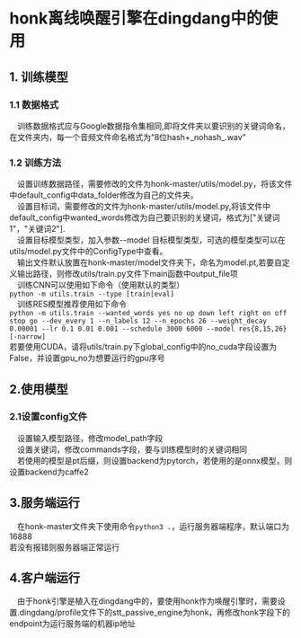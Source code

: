 # honk离线唤醒引擎在dingdang中的使用
## 1. 训练模型
### 1.1 数据格式
&emsp;训练数据格式应与Google数据指令集相同,即将文件夹以要识别的关键词命名，在文件夹内，每一个音频文件命名格式为“8位hash+\_nohash_.wav”
### 1.2 训练方法
&emsp;设置训练数据路径，需要修改的文件为honk-master/utils/model.py，将该文件中default_config中data_folder修改为自己的文件夹。   
&emsp;设置目标词，需要修改的文件为honk-master/utils/model.py,将该文件中default_config中wanted_words修改为自己要识别的关键词，格式为["关键词1"，"关键词2"].     
&emsp;设置目标模型类型，加入参数--model 目标模型类型，可选的模型类型可以在utils/model.py文件中的ConfigType中查看。    
&emsp;输出文件默认放置在honk-master/model文件夹下，命名为model.pt,若要自定义输出路径，则修改utils/train.py文件下main函数中output_file项       
&emsp;训练CNN可以使用如下命令（使用默认的类型）      
`python -m utils.train --type [train|eval]`      
&emsp;训练RES模型推荐使用如下命令       
`python -m utils.train --wanted_words yes no up down left right on off stop go --dev_every 1 --n_labels 12 --n_epochs 26 --weight_decay 0.00001 --lr 0.1 0.01 0.001 --schedule 3000 6000 --model res{8,15,26}[-narrow]`      
若要使用CUDA，请将utils/train.py下global_config中的no_cuda字段设置为False，并设置gpu_no为想要运行的gpu序号      
## 2.使用模型
### 2.1设置config文件
&emsp;设置输入模型路径，修改model_path字段      
&emsp;设置关键词，修改commands字段，要与训练模型时的关键词相同      
&emsp;若使用的模型是pt后缀，则设置backend为pytorch，若使用的是onnx模型，则设置backend为caffe2      
## 3.服务端运行
&emsp;在honk-master文件夹下使用命令`python3 .`，运行服务器端程序，默认端口为16888      
若没有报错则服务器端正常运行      
## 4.客户端运行
&emsp;由于honk引擎是植入在dingdang中的，要使用honk作为唤醒引擎时，需要设置.dingdang/profile文件下的stt_passive_engine为honk，再修改honk字段下的endpoint为运行服务端的机器ip地址
